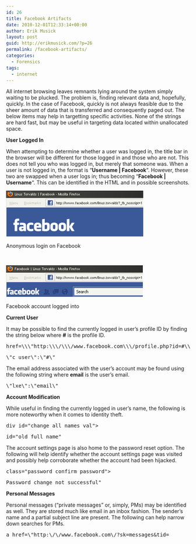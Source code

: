 ```yaml
---
id: 26
title: Facebook Artifacts
date: 2010-12-01T12:33:14+00:00
author: Erik Musick
layout: post
guid: http://erikmusick.com/?p=26
permalink: /facebook-artifacts/
categories:
  - Forensics
tags:
  - internet
---
```

All internet browsing leaves remnants lying around the system simply waiting to be plucked. The problem is, finding relevant data and, hopefully, quickly. In the case of Facebook, quickly is not always feasible due to the sheer amount of data that is transferred and consequently paged out. The below items may help in targetting specific activities. None of the strings are hard fast, but may be useful in targeting data located within unallocated space.

**User Logged In**

When attempting to determine whether a user was logged in, the title bar in the browser will be different for those logged in and those who are not. This does not tell you who was logged in, but merely that someone was. When a user is not logged in, the format is &#8220;**Username &#124; Facebook**&#8220;. However, these two are swapped when a user logs in; thus becoming &#8220;**Facebook &#124; Username**&#8220;. This can be identified in the HTML and in possible screenshots.

<img title="Anonymous login on Facebook" src="/resources/Facebook_anonymous.png" alt="Anonymous login on Facebook" />

Anonymous login on Facebook

&nbsp;

<img title="Facebook account logged into" src="/resources/Facebook_logged_in.png" alt="Facebook account logged into" />

Facebook account logged into

**Current User**

It may be possible to find the currently logged in user&#8217;s profile ID by finding the string below where **#** is the profile ID.

<pre>href=\\\"http:\\\/\\\/www.facebook.com\\\/profile.php?id=#\\\"&gt;You</pre>

<pre>\"c_user\":\"#\"</pre>

The email address associated with the user&#8217;s account may be found using the following string where **email** is the user&#8217;s email.

<pre>\"lxe\":\"email\"</pre>

**Account Modification**

While useful in finding the currently logged in user&#8217;s name, the following is more noteworthy when it comes to identity theft.

<pre>div id="change_all_names_val"&gt;</pre>

<pre>id="old_full_name"</pre>

The account settings page is also home to the password reset option. The following will help identify whether the account settings page was visited and possibly help corroborate whether the account had been hijacked.

<pre>class="password_confirm_password"&gt;</pre>

<pre>Password change not successful"</pre>

**Personal Messages**

Personal messages (&#8220;private messages&#8221; or, simply, PMs) may be identified as well. They are stored much like email in an inbox fashion. The sender&#8217;s name and a partial subject line are present. The following can help narrow down searches for PMs.

<pre>a href=\"http:\/\/www.facebook.com\/?sk=messages&tid=</pre>
